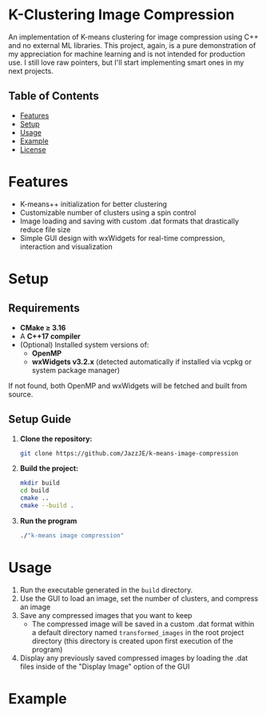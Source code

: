 # K-Clustering Image Compression

An implementation of K-means clustering for image compression using C++ and no external ML libraries. This project, again, is a pure demonstration of my appreciation for machine learning and is not intended for production use. I still love raw pointers, but I'll start implementing smart ones in my next projects.

## Table of Contents

- [Features](#features)
- [Setup](#setup)
- [Usage](#usage)
- [Example](#example)
- [License](#license)

# Features

- K-means++ initialization for better clustering
- Customizable number of clusters using a spin control
- Image loading and saving with custom .dat formats that drastically reduce file size
- Simple GUI design with wxWidgets for real-time compression, interaction and visualization

# Setup

## Requirements

- **CMake ≥ 3.16**
- A **C++17 compiler**  
- (Optional) Installed system versions of:
  - **OpenMP**  
  - **wxWidgets v3.2.x** (detected automatically if installed via vcpkg or system package manager)

If not found, both OpenMP and wxWidgets will be fetched and built from source.

## Setup Guide

1. **Clone the repository:**
   ```bash
   git clone https://github.com/JazzJE/k-means-image-compression
	```

2. **Build the project:**
   ```bash
   mkdir build
   cd build
   cmake ..
   cmake --build .
   ```

3. **Run the program**
   ```bash
   ./"k-means image compression"
   ```

# Usage

1. Run the executable generated in the `build` directory.
2. Use the GUI to load an image, set the number of clusters, and compress an image
3. Save any compressed images that you want to keep
	- The compressed image will be saved in a custom .dat format within a default directory named `transformed_images` in the root project directory (this directory is created upon first execution of the program)
4. Display any previously saved compressed images by loading the .dat files inside of the "Display Image" option of the GUI

# Example

